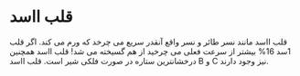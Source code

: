 # قلب ااسد

قلب ااسد مانند نسر طائر و نسر واقع آنقدر سریع می چرخد که ورم می کند. اگر قلب 1سد
16% بیشتر از سرعت فعلی می چرخید از هم گسیخته می شد! قلب ااسد همچنین درخشانترین
ستاره در صورت فلکی شیر است. قلب ااسد B و C نیز وجود دارند.
